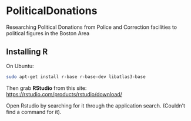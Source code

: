 # PoliticalDonations
Researching Political Donations from Police and Correction facilities to political figures in the Boston Area

## Installing R
On Ubuntu:
```bash
sudo apt-get install r-base r-base-dev libatlas3-base
```

Then grab **RStudio** from this site:
https://rstudio.com/products/rstudio/download/

Open Rstudio by searching for it through the application search. (Couldn't find a command for it).

